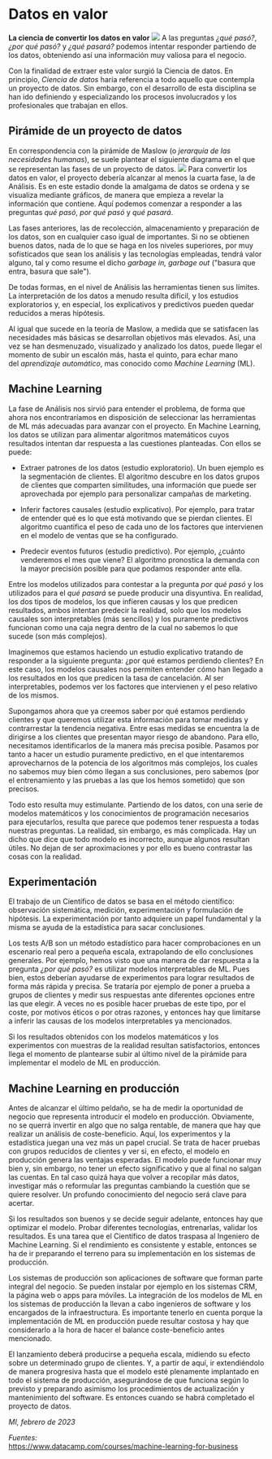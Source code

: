 # Datos en valor
**La ciencia de convertir los datos en valor**
![](img/valor.png)
A las preguntas *¿qué pasó?*, *¿por qué pasó?* y *¿qué pasará?* podemos intentar responder partiendo de los datos, obteniendo así una información muy valiosa para el negocio.

Con la finalidad de extraer este valor surgió la Ciencia de datos.  En principio, *Ciencia de datos* haría referencia a todo aquello que contempla un proyecto de datos. Sin embargo, con el desarrollo de esta disciplina se han ido definiendo y especializando los procesos involucrados y los profesionales que trabajan en ellos.

## Pirámide de un proyecto de datos

En correspondencia con la pirámide de Maslow (o _jerarquía de las necesidades humanas_), se suele plantear el siguiente diagrama en el que se representan las fases de un proyecto de datos.
![](img/piramide.png)
Para convertir los datos en valor, el proyecto debería alcanzar al menos la cuarta fase, la de Análisis. Es en este estadio donde la amalgama de datos se ordena y se visualiza mediante gráficos, de manera que empieza a revelar la información que contiene. Aquí podemos comenzar a responder a las preguntas _qué pasó_, _por qué pasó_ y _qué pasará_.

Las fases anteriores, las de recolección, almacenamiento y preparación de los datos, son en cualquier caso igual de importantes. Si no se obtienen buenos datos, nada de lo que se haga en los niveles superiores, por muy sofisticados que sean los análisis y las tecnologías empleadas, tendrá valor alguno, tal y como resume el dicho _garbage in, garbage out_ ("basura que entra, basura que sale").

De todas formas, en el nivel de Análisis las herramientas tienen sus límites. La interpretación de los datos a menudo resulta difícil, y los estudios exploratorios y, en especial, los explicativos y predictivos pueden quedar reducidos a meras hipótesis.

Al igual que sucede en la teoría de Maslow, a medida que se satisfacen las necesidades más básicas se desarrollan objetivos más elevados. Así, una vez se han desmenuzado, visualizado y analizado los datos, puede llegar el momento de subir un escalón más, hasta el quinto, para echar mano del *aprendizaje automático*, mas conocido como _Machine Learning_ (ML).

## Machine Learning

La fase de Análisis nos sirvió para entender el problema, de forma que ahora nos encontraríamos en disposición de seleccionar las herramientas de ML más adecuadas para avanzar con el proyecto. En Machine Learning, los datos se utilizan para alimentar algoritmos matemáticos cuyos resultados intentan dar respuesta a las cuestiones planteadas. Con ellos se puede:

- Extraer patrones de los datos (estudio exploratorio). Un buen ejemplo es la segmentación de clientes. El algoritmo descubre en los datos grupos de clientes que comparten similitudes, una información que puede ser aprovechada por ejemplo para personalizar campañas de marketing.

- Inferir factores causales (estudio explicativo). Por ejemplo, para tratar de entender qué es lo que está motivando que se pierdan clientes. El algoritmo cuantifica el peso de cada uno de los factores que intervienen en el modelo de ventas que se ha configurado.

- Predecir eventos futuros (estudio predictivo). Por ejemplo, ¿cuánto venderemos el mes que viene? El algoritmo pronostica la demanda con la mayor precisión posible para que podamos responder ante ella.

Entre los modelos utilizados para contestar a la pregunta _por qué pasó_ y los utilizados para el _qué pasará_ se puede producir una disyuntiva. En realidad, los dos tipos de modelos, los que infieren causas y los que predicen resultados, ambos intentan predecir la realidad, solo que los modelos causales son interpretables (más sencillos) y los puramente predictivos funcionan como una caja negra dentro de la cual no sabemos lo que sucede (son más complejos).

Imaginemos que estamos haciendo un estudio explicativo tratando de responder a la siguiente pregunta: ¿por qué estamos perdiendo clientes? En este caso, los modelos causales nos permiten entender cómo han llegado a los resultados en los que predicen la tasa de cancelación. Al ser interpretables, podemos ver los factores que intervienen y el peso relativo de los mismos.

Supongamos ahora que ya creemos saber por qué estamos perdiendo clientes y que queremos utilizar esta información para tomar medidas y contrarrestar la tendencia negativa. Entre esas medidas se encuentra la de dirigirse a los clientes que presentan mayor riesgo de abandono. Para ello, necesitamos identificarlos de la manera más precisa posible. Pasamos por tanto a hacer un estudio puramente predictivo, en el que intentaremos aprovecharnos de la potencia de los algoritmos más complejos, los cuales no sabemos muy bien cómo llegan a sus conclusiones, pero sabemos (por el entrenamiento y las pruebas a las que los hemos sometido) que son precisos.

Todo esto resulta muy estimulante. Partiendo de los datos, con una serie de modelos matemáticos y los conocimientos de programación necesarios para ejecutarlos, resulta que parece que podemos tener respuesta a todas nuestras preguntas. La realidad, sin embargo, es más complicada. Hay un dicho que dice que todo modelo es incorrecto, aunque algunos resultan útiles. No dejan de ser aproximaciones y por ello es bueno contrastar las cosas con la realidad.

## Experimentación

El trabajo de un Científico de datos se basa en el método científico: observación sistemática, medición, experimentación y formulación de hipótesis. La experimentación por tanto adquiere un papel fundamental y la misma se ayuda de la estadística para sacar conclusiones.

Los tests A/B son un método estadístico para hacer comprobaciones en un escenario real pero a pequeña escala, extrapolando de ello conclusiones generales. Por ejemplo, hemos visto que una manera de dar respuesta a la pregunta _¿por qué pasó?_ es utilizar modelos interpretables de ML. Pues bien, estos deberían ayudarse de experimentos para lograr resultados de forma más rápida y precisa. Se trataría por ejemplo de poner a prueba a grupos de clientes y medir sus respuestas ante diferentes opciones entre las que elegir. A veces no es posible hacer pruebas de este tipo, por el coste, por motivos éticos o por otras razones, y entonces hay que limitarse a inferir las causas de los modelos interpretables ya mencionados.

Si los resultados obtenidos con los modelos matemáticos y los experimentos con muestras de la realidad resultan satisfactorios, entonces llega el momento de plantearse subir al último nivel de la pirámide para implementar el modelo de ML en producción.

## Machine Learning en producción

Antes de alcanzar el último peldaño, se ha de medir la oportunidad de negocio que representa introducir el modelo en producción. Obviamente, no se querrá invertir en algo que no salga rentable, de manera que hay que realizar un análisis de coste-beneficio. Aquí, los experimentos y la estadística juegan una vez más un papel crucial. Se trata de hacer pruebas con grupos reducidos de clientes y ver si, en efecto, el modelo en producción genera las ventajas esperadas. El modelo puede funcionar muy bien y, sin embargo, no tener un efecto significativo y que al final no salgan las cuentas. En tal caso quizá haya que volver a recopilar más datos, investigar más o reformular las preguntas cambiando la cuestión que se quiere resolver. Un profundo conocimiento del negocio será clave para acertar.

Si los resultados son buenos y se decide seguir adelante, entonces hay que optimizar el modelo. Probar diferentes tecnologías, entrenarlas, validar los resultados. Es una tarea que el Científico de datos traspasa al Ingeniero de Machine Learning. Si el rendimiento es consistente y estable, entonces se ha de ir preparando el terreno para su implementación en los sistemas de producción.

Los sistemas de producción son aplicaciones de software que forman parte integral del negocio. Se pueden instalar por ejemplo en los sistemas CRM, la página web o apps para móviles. La integración de los modelos de ML en los sistemas de producción la llevan a cabo ingenieros de software y los encargados de la infraestructura. Es importante tenerlo en cuenta porque la implementación de ML en producción puede resultar costosa y hay que considerarlo a la hora de hacer el balance coste-beneficio antes mencionado.

El lanzamiento deberá producirse a pequeña escala, midiendo su efecto sobre un determinado grupo de clientes. Y, a partir de aquí, ir extendiéndolo de manera progresiva hasta que el modelo esté plenamente implantado en todo el sistema de producción, asegurándose de que funciona según lo previsto y preparando asimismo los procedimientos de actualización y mantenimiento del software. Es entonces cuando se habrá completado el proyecto de datos.

*MI, febrero de 2023*

*Fuentes:*   
https://www.datacamp.com/courses/machine-learning-for-business